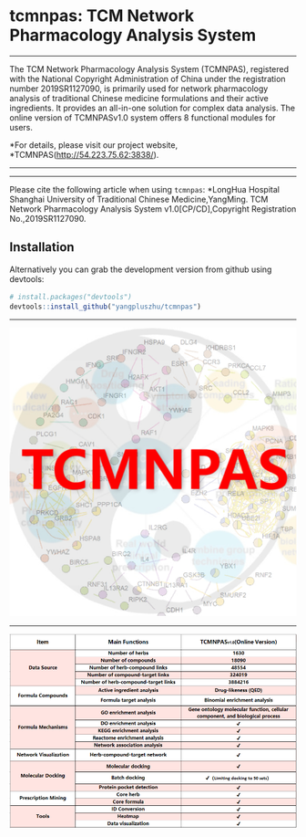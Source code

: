 # tcmnpas: TCM Network Pharmacology Analysis System

***
The TCM Network Pharmacology Analysis System (TCMNPAS), registered with the National Copyright Administration of China under the registration number 2019SR1127090, is primarily used for network pharmacology analysis of traditional Chinese medicine formulations and their active ingredients. It provides an all-in-one solution for complex data analysis. The online version of TCMNPASv1.0 system offers 8 functional modules for users.

*For details, please visit our project website,
*TCMNPAS(http://54.223.75.62:3838/).

-----
***
Please cite the following article when using `tcmnpas`:
*LongHua Hospital Shanghai University of Traditional Chinese Medicine,YangMing. TCM Network Pharmacology Analysis System v1.0[CP/CD],Copyright Registration No.,2019SR1127090.


## Installation
Alternatively you can grab the
development version from github using devtools:
``` r
# install.packages("devtools")
devtools::install_github("yangpluszhu/tcmnpas")
```
***
![An image (JPG)](tcmnpaico.png)
***
![An image (png)](tcmnpasCom1_E.png)
